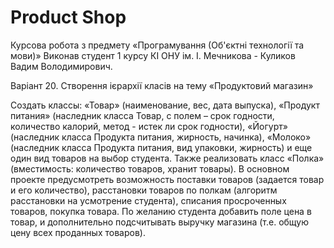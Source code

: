 # Product Shop

Курсова робота з предмету «Програмування (Об'єктні технології та мови)»
Виконав студент 1 курсу КІ ОНУ ім. І. Мечникова - Куликов Вадим Володимирович.

Варіант 20. Створення ієрархії класів на тему «Продуктовий магазин»

Создать классы: «Товар» (наименование, вес, дата выпуска), «Продукт питания» (наследник класса Товар, с полем – срок годности, количество калорий, метод - истек ли срок годности), «Йогурт» (наследник класса Продукта питания, жирность, начинка), «Молоко» (наследник класса Продукта питания, вид упаковки, жирность) и еще один вид товаров на выбор студента. Также реализовать класс «Полка» (вместимость: количество товаров, хранит товары).
В основном проекте предусмотреть возможность поставки товаров (задается товар и его количество), расстановки товаров по полкам (алгоритм расстановки на усмотрение студента), списания просроченных товаров, покупка товара. По желанию студента добавить поле цена в товар, и дополнительно подсчитывать выручку магазина (т.е. общую цену всех проданных товаров).
